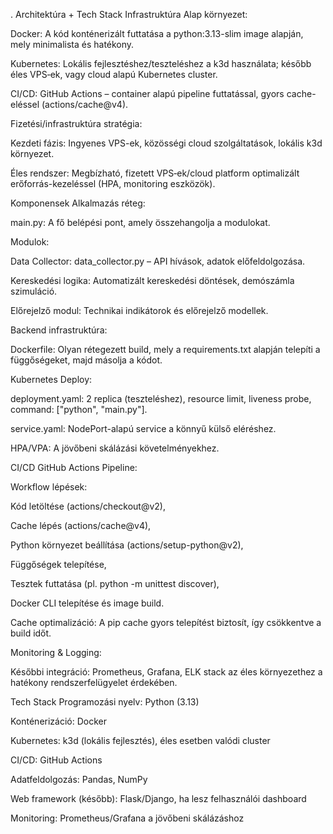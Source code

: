 . Architektúra + Tech Stack
Infrastruktúra
Alap környezet:

Docker: A kód konténerizált futtatása a python:3.13-slim image alapján, mely minimalista és hatékony.

Kubernetes: Lokális fejlesztéshez/teszteléshez a k3d használata; később éles VPS‑ek, vagy cloud alapú Kubernetes cluster.

CI/CD: GitHub Actions – container alapú pipeline futtatással, gyors cache-eléssel (actions/cache@v4).

Fizetési/infrastruktúra stratégia:

Kezdeti fázis: Ingyenes VPS-ek, közösségi cloud szolgáltatások, lokális k3d környezet.

Éles rendszer: Megbízható, fizetett VPS‑ek/cloud platform optimalizált erőforrás-kezeléssel (HPA, monitoring eszközök).

Komponensek
Alkalmazás réteg:

main.py: A fő belépési pont, amely összehangolja a modulokat.

Modulok:

Data Collector: data_collector.py – API hívások, adatok előfeldolgozása.

Kereskedési logika: Automatizált kereskedési döntések, demószámla szimuláció.

Előrejelző modul: Technikai indikátorok és előrejelző modellek.

Backend infrastruktúra:

Dockerfile: Olyan rétegezett build, mely a requirements.txt alapján telepíti a függőségeket, majd másolja a kódot.

Kubernetes Deploy:

deployment.yaml: 2 replica (teszteléshez), resource limit, liveness probe, command: ["python", "main.py"].

service.yaml: NodePort-alapú service a könnyű külső eléréshez.

HPA/VPA: A jövőbeni skálázási követelményekhez.

CI/CD
GitHub Actions Pipeline:

Workflow lépések:

Kód letöltése (actions/checkout@v2),

Cache lépés (actions/cache@v4),

Python környezet beállítása (actions/setup-python@v2),

Függőségek telepítése,

Tesztek futtatása (pl. python -m unittest discover),

Docker CLI telepítése és image build.

Cache optimalizáció: A pip cache gyors telepítést biztosít, így csökkentve a build időt.

Monitoring & Logging:

Későbbi integráció: Prometheus, Grafana, ELK stack az éles környezethez a hatékony rendszerfelügyelet érdekében.

Tech Stack
Programozási nyelv: Python (3.13)

Konténerizáció: Docker

Kubernetes: k3d (lokális fejlesztés), éles esetben valódi cluster

CI/CD: GitHub Actions

Adatfeldolgozás: Pandas, NumPy

Web framework (később): Flask/Django, ha lesz felhasználói dashboard

Monitoring: Prometheus/Grafana a jövőbeni skálázáshoz
